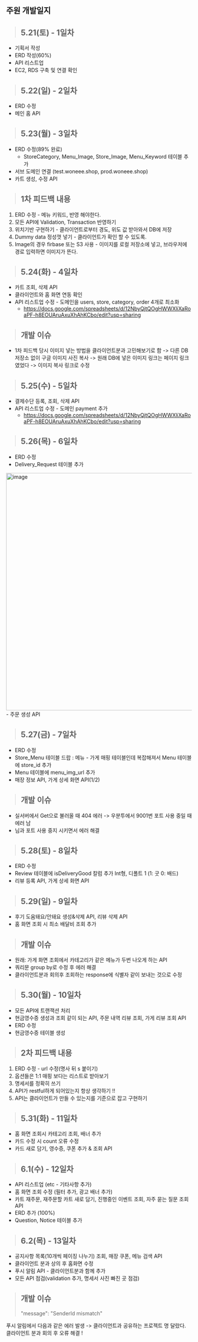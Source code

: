 ## 주원 개발일지

> ## 5.21(토) - 1일차
- 기획서 작성
- ERD 작성(60%)
- API 리스트업
- EC2, RDS 구축 및 연결 확인

> ## 5.22(일) - 2일차
- ERD 수정
- 메인 홈 API

> ## 5.23(월) - 3일차
- ERD 수정(89% 완료)
	- StoreCategory, Menu_Image, Store_Image, Menu_Keyword 테이블 추가
- 서브 도메인 연결 (test.woneee.shop, prod.woneee.shop)
- 카트 생성, 수정 API
>## 1차 피드백 내용
  1. ERD 수정  - 메뉴 키워드, 반영 해야한다.
  2. 모든 API에 Validation, Transaction 반영하기
  3. 위치기반 구현하기 - 클라이언트로부터 경도, 위도 값 받아와서 DB에 저장
  4. Dummy data 정성껏 넣기 - 클라이언트가 확인 할 수 있도록.
  5. Image의 경우 firbase 또는 S3 사용 - 이미지를 로컬 저장소에 넣고, 브라우저에 경로 입력하면 이미지가 뜬다.


> ## 5.24(화) - 4일차
- 카트 조회, 삭제 API
- 클라이언트와 홈 화면 연동 확인
- API 리스트업 수정 - 도메인을 users, store, category, order 4개로 최소화 
  - https://docs.google.com/spreadsheets/d/12NbyQjtQOgHWWXliXaRoaPF-h8EOUAruAxuXhAhKCbo/edit?usp=sharing
  
>## 개발 이슈 
- 1차 피드백 당시 이미지 넣는 방법을 클라이언트분과 고민해보기로 함
-> 다른 DB저장소 없이 구글 이미지 사진 복사 
-> 원래 DB에 넣은 이미지 링크는 페이지 링크였었다 -> 이미지 복사 링크로 수정

> ## 5.25(수) - 5일차
- 결제수단 등록, 조회, 삭제 API
- API 리스트업 수정 - 도메인 payment 추가
  - https://docs.google.com/spreadsheets/d/12NbyQjtQOgHWWXliXaRoaPF-h8EOUAruAxuXhAhKCbo/edit?usp=sharing

>## 5.26(목) - 6일차
- ERD 수정
 - Delivery_Request 테이블 추가
 <img width="642" alt="image" src=https://user-images.githubusercontent.com/87613419/170449444-c9ee464b-0e58-424d-a1fa-f5e94229bef0.png>
- 주문 생성 API

> ## 5.27(금) - 7일차
- ERD 수정
 - Store_Menu 테이블 드랍 : 메뉴 - 가게 매핑 테이블인데 복잡해져서 Menu 테이블에 store_id 추가
 - Menu 테이블에 menu_img_url 추가
- 매장 정보 API, 가게 상세 화면 API(1/2)

>## 개발 이슈 
- 실서버에서 Get으로 불러올 때 404 에러 -> 우분투에서 9001번 포트 사용 중일 때 에러 남
 - 님과 포트 사용 중지 시키면서 에러 해결 
 
> ## 5.28(토) - 8일차
- ERD 수정
 - Review 테이블에 isDeliveryGood 칼럼 추가 Int형, 디폴트 1 (1: 굿 0: 배드)
- 리뷰 등록 API, 가게 상세 화면 API

> ## 5.29(일) - 9일차
- 후기 도움돼요/안돼요 생성&삭제 API, 리뷰 삭제 API
- 홈 화면 조회 시 최소 배달비 조회 추가

>## 개발 이슈
- 원래: 가게 화면 조회에서 카테고리가 같은 메뉴가 두번 나오게 하는 API 
 - 쿼리문 group by로 수정 후 에러 해결
- 클라이언트분과 회의후 조회하는 response에 식별자 같이 보내는 것으로 수정

> ## 5.30(월) - 10일차
- 모든 API에 트랜잭션 처리
- 현금영수증 생성과 조회 같이 되는 API, 주문 내역 리뷰 조회, 가게 리뷰 조회 API
- ERD 수정
 - 현금영수증 테이블 생성 

>## 2차 피드백 내용
  1. ERD 수정 - url 수정(명사 뒤 s 붙이기) 
  2. 옵션들은 1:1 매핑 보다는 리스트로 받아보기
  3. 명세서를 정확히 쓰기
  4. API가 restful하게 되어있는지 항상 생각하기 !!
  5. API는 클라이언트가 만들 수 있는지를 기준으로 잡고 구현하기 
  
> ## 5.31(화) - 11일차
- 홈 화면 조회시 카테고리 조회, 배너 추가 
- 카드 수정 시 count 오류 수정
- 카드 새로 담기, 영수증, 쿠폰 추가 & 조회 API

> ## 6.1(수) - 12일차
- API 리스트업 (etc - 기타사항 추가)
- 홈 화면 조회 수정 (필터 추가, 광고 배너 추가)
- 카트 재주문, 재주문할 카트 새로 담기, 진행중인 이벤트 조회, 자주 묻는 질문 조회 API
- ERD 추가 (100%) 
 - Question, Notice 테이블 추가

> ## 6.2(목) - 13일차
- 공지사항 목록(10개씩 페이징 나누기) 조회, 매장 쿠폰, 메뉴 검색 API
- 클라이언트 분과 상의 후 홈화면 수정
- 푸시 알림 API - 클라이언트분과 함께 추가
- 모든 API 점검(validation 추가, 명세서 사진 빠진 곳 점검)
>## 개발 이슈
> "message": "SenderId mismatch"

푸시 알림에서 다음과 같은 에러 발생 
-> 클라이언트과 공유하는 프로젝트 명 달랐다. 클라이언트 분과 회의 후 오류 해결 !
